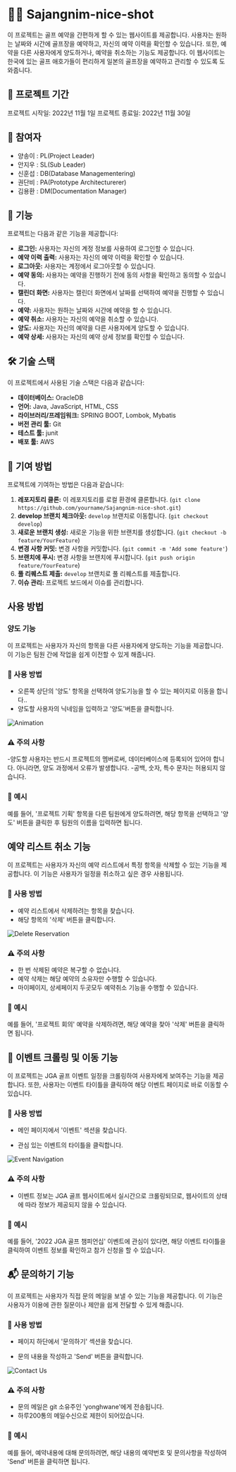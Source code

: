 # 🏌️‍♂️ Sajangnim-nice-shot
이 프로젝트는 골프 예약을 간편하게 할 수 있는 웹사이트를 제공합니다. 사용자는 원하는 날짜와 시간에 골프장을 예약하고, 자신의 예약 이력을 확인할 수 있습니다. 또한, 예약을 다른 사용자에게 양도하거나, 예약을 취소하는 기능도 제공합니다. 이 웹사이트는 한국에 있는 골프 애호가들이 편리하게 일본의 골프장을 예약하고 관리할 수 있도록 도와줍니다.

## 📅 프로젝트 기간

프로젝트 시작일: 2022년 11월 1일
프로젝트 종료일: 2022년 11월 30일

## 👥 참여자

- 양송이 : PL(Project Leader)
- 안지우 : SL(Sub Leader)
- 신훈섭 : DB(Database Managementering)
- 권단비 : PA(Prototype Architecturerer)
- 김용환 : DM(Documentation Manager)

## 🚀 기능

프로젝트는 다음과 같은 기능을 제공합니다:

- **로그인:** 사용자는 자신의 계정 정보를 사용하여 로그인할 수 있습니다.
- **예약 이력 출력:** 사용자는 자신의 예약 이력을 확인할 수 있습니다.
- **로그아웃:** 사용자는 계정에서 로그아웃할 수 있습니다.
- **예약 동의:** 사용자는 예약을 진행하기 전에 동의 사항을 확인하고 동의할 수 있습니다.
- **캘린더 화면:** 사용자는 캘린더 화면에서 날짜를 선택하여 예약을 진행할 수 있습니다.
- **예약:** 사용자는 원하는 날짜와 시간에 예약을 할 수 있습니다.
- **예약 취소:** 사용자는 자신의 예약을 취소할 수 있습니다.
- **양도:** 사용자는 자신의 예약을 다른 사용자에게 양도할 수 있습니다.
- **예약 상세:** 사용자는 자신의 예약 상세 정보를 확인할 수 있습니다.

## 🛠️ 기술 스택

이 프로젝트에서 사용된 기술 스택은 다음과 같습니다:

- **데이터베이스:** OracleDB
- **언어:** Java, JavaScript, HTML, CSS
- **라이브러리/프레임워크:**  SPRING BOOT, Lombok, Mybatis
- **버전 관리 툴:** Git
- **테스트 툴:** junit
- **배포 툴:** AWS

## 🤝 기여 방법

프로젝트에 기여하는 방법은 다음과 같습니다:

1. **레포지토리 클론:** 이 레포지토리를 로컬 환경에 클론합니다. (`git clone https://github.com/yourname/Sajangnim-nice-shot.git`)
2. **develop 브랜치 체크아웃:** `develop` 브랜치로 이동합니다. (`git checkout develop`)
3. **새로운 브랜치 생성:** 새로운 기능을 위한 브랜치를 생성합니다. (`git checkout -b feature/YourFeature`)
4. **변경 사항 커밋:** 변경 사항을 커밋합니다. (`git commit -m 'Add some feature'`)
5. **브랜치에 푸시:** 변경 사항을 브랜치에 푸시합니다. (`git push origin feature/YourFeature`)
6. **풀 리퀘스트 제출:** `develop` 브랜치로 풀 리퀘스트를 제출합니다.
7. **이슈 관리:** 프로젝트 보드에서 이슈를 관리합니다.


## 사용 방법



### 양도 기능

이 프로젝트는 사용자가 자신의 항목을 다른 사용자에게 양도하는 기능을 제공합니다. 이 기능은 팀원 간에 작업을 쉽게 이전할 수 있게 해줍니다.

### 📝 사용 방법

- 오른쪽 상단의 '양도' 항목을 선택하여 양도기능을 할 수 있는 페이지로 이동을 합니다..
- 양도할 사용자의 닉네임을 입력하고 '양도'버튼을 클릭합니다.

![Animation](https://github.com/yonghwane/Sajangnim-nice-shot/blob/main/src/main/resources/static/img/Transfer.gif)
### ⚠️ 주의 사항

-양도할 사용자는 반드시 프로젝트의 멤버로써, 데이터베이스에 등록되어 있어야 합니다. 아니라면, 양도 과정에서 오류가 발생합니다.
-공백, 숫자, 특수 문자는 허용되지 않습니다.

### 📖 예시

예를 들어, '프로젝트 기획' 항목을 다른 팀원에게 양도하려면, 해당 항목을 선택하고 '양도' 버튼을 클릭한 후 팀원의 이름을 입력하면 됩니다.




##  예약 리스트 취소 기능

이 프로젝트는 사용자가 자신의 예약 리스트에서 특정 항목을 삭제할 수 있는 기능을 제공합니다. 이 기능은 사용자가 일정을 취소하고 싶은 경우 사용됩니다.

### 📝 사용 방법

- 예약 리스트에서 삭제하려는 항목을 찾습니다.
- 해당 항목의 '삭제' 버튼을 클릭합니다.

![Delete Reservation](https://github.com/yonghwane/Sajangnim-nice-shot/blob/main/src/main/resources/static/img/Cancle.gif)

### ⚠️ 주의 사항

- 한 번 삭제된 예약은 복구할 수 없습니다.
- 예약 삭제는 해당 예약의 소유자만 수행할 수 있습니다.
- 마이페이지, 상세페이지 두곳모두 예약취소 기능을 수행할 수 있습니다.

### 📖 예시

예를 들어, '프로젝트 회의' 예약을 삭제하려면, 해당 예약을 찾아 '삭제' 버튼을 클릭하면 됩니다.




## 📅 이벤트 크롤링 및 이동 기능

이 프로젝트는 JGA 골프 이벤트 일정을 크롤링하여 사용자에게 보여주는 기능을 제공합니다. 또한, 사용자는 이벤트 타이틀을 클릭하여 해당 이벤트 페이지로 바로 이동할 수 있습니다.

### 📝 사용 방법

- 메인 페이지에서 '이벤트' 섹션을 찾습니다.

- 관심 있는 이벤트의 타이틀을 클릭합니다.

![Event Navigation](https://github.com/yonghwane/Sajangnim-nice-shot/blob/main/src/main/resources/static/img/eventPage.gif)

### ⚠️ 주의 사항

- 이벤트 정보는 JGA 골프 웹사이트에서 실시간으로 크롤링되므로, 웹사이트의 상태에 따라 정보가 제공되지 않을 수 있습니다.

### 📖 예시

예를 들어, '2022 JGA 골프 챔피언십' 이벤트에 관심이 있다면, 해당 이벤트 타이틀을 클릭하여 이벤트 정보를 확인하고 참가 신청을 할 수 있습니다.




## 📬 문의하기 기능

이 프로젝트는 사용자가 직접 문의 메일을 보낼 수 있는 기능을 제공합니다. 이 기능은 사용자가 이용에 관한 질문이나 제안을 쉽게 전달할 수 있게 해줍니다.

### 📝 사용 방법

- 페이지 하단에서 '문의하기' 섹션을 찾습니다.

- 문의 내용을 작성하고 'Send' 버튼을 클릭합니다.

![Contact Us](https://github.com/yonghwane/Sajangnim-nice-shot/blob/main/src/main/resources/static/img/inquire-detail.jpg)

### ⚠️ 주의 사항

- 문의 메일은 git 소유주인 'yonghwane'에게 전송됩니다.
- 하루200통의 메일수신으로 제한이 되어있습니다.
  

### 📖 예시

예를 들어, 예약내용에 대해 문의하려면, 해당 내용의 예약번호 및 문의사항을 작성하여 'Send' 버튼을 클릭하면 됩니다.
